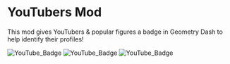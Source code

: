 # YouTubers Mod

This mod gives YouTubers & popular figures a badge in Geometry Dash to help identify their profiles!

![YouTube_Badge](https://github.com/LXanii/GD-YouTubers/assets/73562093/6c3334b2-85d6-49fa-906c-86f2309717e6)
![YouTube_Badge](https://github.com/LXanii/GD-YouTubers/assets/73562093/c803472f-2b84-416f-be4d-07b531e86a76)
![YouTube_Badge](https://github.com/LXanii/GD-YouTubers/assets/73562093/d61bf7e6-8dac-43a8-9005-8f105cbb6bb4)

